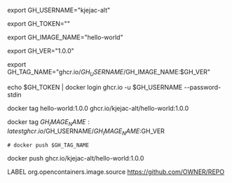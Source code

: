 export GH_USERNAME="kjejac-alt"

export GH_TOKEN=""

export GH_IMAGE_NAME="hello-world"

export GH_VER="1.0.0"

export GH_TAG_NAME="ghcr.io/$GH_USERNAME/$GH_IMAGE_NAME:$GH_VER"

echo $GH_TOKEN | docker login ghcr.io -u $GH_USERNAME --password-stdin

docker tag hello-world:1.0.0 ghcr.io/kjejac-alt/hello-world:1.0.0

docker tag $GH_IMAGE_NAME:latest ghcr.io/$GH_USERNAME/$GH_IMAGE_NAME:$GH_VER

`# docker push $GH_TAG_NAME`

docker push ghcr.io/kjejac-alt/hello-world:1.0.0

LABEL org.opencontainers.image.source https://github.com/OWNER/REPO

